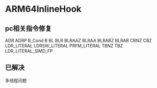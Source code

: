 # ARM64InlineHook
## pc相关指令修复
  ADR
  ADRP
  B_Cond
  B
  BL
  BLR
  BLRAAZ
  BLRAA
  BLRABZ
  BLRAB
  CBNZ
  CBZ
  LDR_LITERAL
  LDRSW_LITERAL
  PRFM_LITERAL
  TBNZ
  TBZ
  LDR_LITERAL_SIMD_FP

## 已解决
多线程问题
